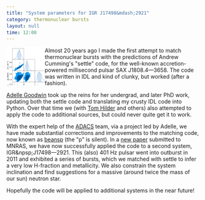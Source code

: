 ```yaml
---
title: "System parameters for IGR J17498&mdash;2921"
category: thermonuclear bursts
layout: null
time: 12:00
---
```

<p>
<img src="images/17498_corner.png" width="100" align="left">
Almost 20 years ago I made the first attempt to match thermonuclear bursts
with the predictions of Andrew Cumming's "settle" code, for the well-known
accretion-powered millisecond pulsar SAX&nbsp;J1808.4&mdash;3658. The code
was written in IDL and kind of clunky, but worked (after a fashion).</p>
<p><a href="https://adellej.github.io">Adelle Goodwin</a> took up the
reins for her undergrad, and later PhD work, updating both the settle code
and translating my crusty IDL code into Python. Over that time we 
(with <a href="https://github.com/TomHilder">Tom Hilder</a> and
others) also attempted to apply the code to additional sources, but could
never quite get it to work.</p>
<p>With the expert help of the <a href="https://adacs.org.au">ADACS</a>
team, via a project led by Adelle, we have made substantial corrections
and improvements to the matching code, now known as 
<a href="https://github.com/adellej/beans">beansp</a> (the "p" is silent).
In a <a href="https://arxiv.org/abs/2403.16471">new paper</a> submitted to
MNRAS, we have now successfully applied the code to a second system,
IGR&npsp;J17498&mdash;2921. This (also) 401 Hz pulsar went into outburst
in 2011 and exhibited a series of bursts, which we matched with settle to
infer a very low H-fraction and metallicity. We also constrain the system
inclination and find suggestions for a massive (around twice the mass of
our sun) neutron star.</p>
<p>Hopefully the code will be applied to additional systems in the near
future!</p>
